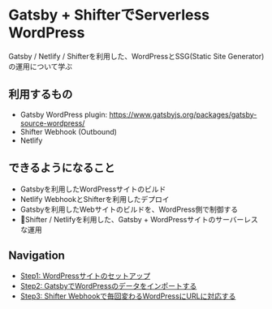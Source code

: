 # Gatsby + ShifterでServerless WordPress
Gatsby / Netlify / Shifterを利用した、WordPressとSSG(Static Site Generator)の運用について学ぶ

## 利用するもの
- Gatsby WordPress plugin: https://www.gatsbyjs.org/packages/gatsby-source-wordpress/
- Shifter Webhook (Outbound)
- Netlify

## できるようになること

- Gatsbyを利用したWordPressサイトのビルド
- Netlify WebhookとShifterを利用したデプロイ
- Gatsbyを利用したWebサイトのビルドを、WordPress側で制御する
- Shifter / Netlifyを利用した、Gatsby + WordPressサイトのサーバーレスな運用

## Navigation
- [Step1: WordPressサイトのセットアップ](./step1.md)
- [Step2: GatsbyでWordPressのデータをインポートする](./step2.md)
- [Step3: Shifter Webhookで毎回変わるWordPressにURLに対応する](./step3.md)